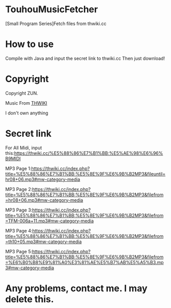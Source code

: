 # TouhouMusicFetcher
[Small Program Series]Fetch files from thwiki.cc
# How to use
Compile with Java and input the secret link to thwiki.cc
Then just download!
# Copyright
Copyright ZUN.

Music From [THWIKI](https://thwiki.cc)

I don't own anything
# Secret link
For All Midi, input this:https://thwiki.cc/%E5%88%86%E7%B1%BB:%E5%AE%98%E6%96%B9MIDI

MP3 Page 1:https://thwiki.cc/index.php?title=%E5%88%86%E7%B1%BB:%E5%8E%9F%E6%9B%B2MP3&fileuntil=hr08+06.mp3#mw-category-media

MP3 Page 2:https://thwiki.cc/index.php?title=%E5%88%86%E7%B1%BB:%E5%8E%9F%E6%9B%B2MP3&filefrom=hr08+06.mp3#mw-category-media

MP3 Page 3:https://thwiki.cc/index.php?title=%E5%88%86%E7%B1%BB:%E5%8E%9F%E6%9B%B2MP3&filefrom=TFM-006a+11.mp3#mw-category-media

MP3 Page 4:https://thwiki.cc/index.php?title=%E5%88%86%E7%B1%BB:%E5%8E%9F%E6%9B%B2MP3&filefrom=th10+05.mp3#mw-category-media

MP3 Page 5:https://thwiki.cc/index.php?title=%E5%88%86%E7%B1%BB:%E5%8E%9F%E6%9B%B2MP3&filefrom=%E6%B0%B8%E9%81%A0%E3%81%AE%E5%B7%AB%E5%A5%B3.mp3#mw-category-media

# Any problems, contact me. I may delete this.
